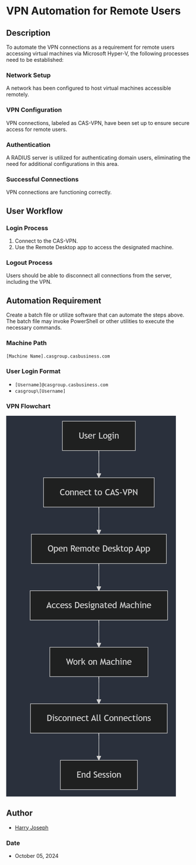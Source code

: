 # VPN Automation for Remote Users

## Description
To automate the VPN connections as a requirement for remote users accessing virtual machines via Microsoft Hyper-V, the following processes need to be established:

### Network Setup
A network has been configured to host virtual machines accessible remotely.

### VPN Configuration
VPN connections, labeled as CAS-VPN, have been set up to ensure secure access for remote users.

### Authentication
A RADIUS server is utilized for authenticating domain users, eliminating the need for additional configurations in this area.

### Successful Connections
VPN connections are functioning correctly.

## User Workflow

### Login Process
1. Connect to the CAS-VPN.
2. Use the Remote Desktop app to access the designated machine.

### Logout Process
Users should be able to disconnect all connections from the server, including the VPN.

## Automation Requirement
Create a batch file or utilize software that can automate the steps above. The batch file may invoke PowerShell or other utilities to execute the necessary commands.

### Machine Path
`[Machine Name].casgroup.casbusiness.com`

### User Login Format
- `[Username]@casgroup.casbusiness.com`
- `casgroup\[Username]`

### VPN Flowchart
![VPN Flowchart](./vpn-flowchart.png)


## Author
- [Harry Joseph](https://github.com/hjoseph777)

### Date
- October 05, 2024